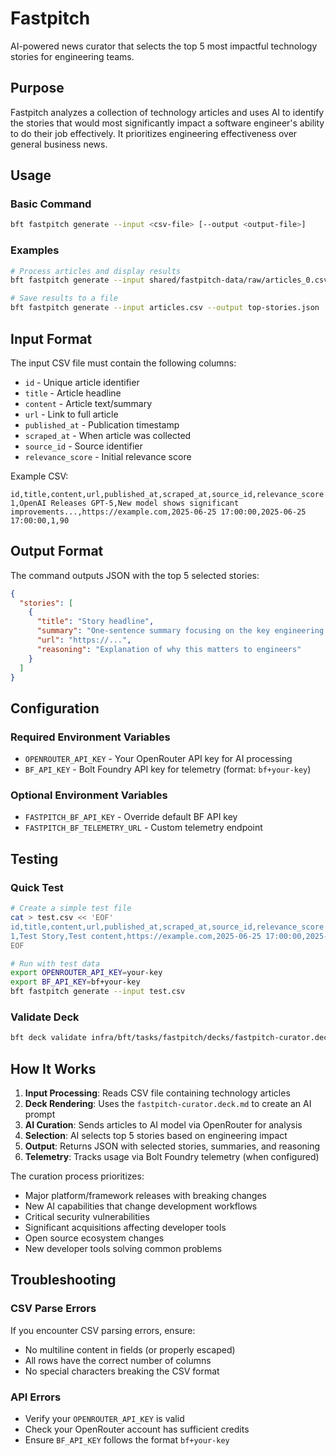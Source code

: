 # Fastpitch

AI-powered news curator that selects the top 5 most impactful technology stories
for engineering teams.

## Purpose

Fastpitch analyzes a collection of technology articles and uses AI to identify
the stories that would most significantly impact a software engineer's ability
to do their job effectively. It prioritizes engineering effectiveness over
general business news.

## Usage

### Basic Command

```bash
bft fastpitch generate --input <csv-file> [--output <output-file>]
```

### Examples

```bash
# Process articles and display results
bft fastpitch generate --input shared/fastpitch-data/raw/articles_0.csv

# Save results to a file
bft fastpitch generate --input articles.csv --output top-stories.json
```

## Input Format

The input CSV file must contain the following columns:

- `id` - Unique article identifier
- `title` - Article headline
- `content` - Article text/summary
- `url` - Link to full article
- `published_at` - Publication timestamp
- `scraped_at` - When article was collected
- `source_id` - Source identifier
- `relevance_score` - Initial relevance score

Example CSV:

```csv
id,title,content,url,published_at,scraped_at,source_id,relevance_score
1,OpenAI Releases GPT-5,New model shows significant improvements...,https://example.com,2025-06-25 17:00:00,2025-06-25 17:00:00,1,90
```

## Output Format

The command outputs JSON with the top 5 selected stories:

```json
{
  "stories": [
    {
      "title": "Story headline",
      "summary": "One-sentence summary focusing on the key engineering impact.",
      "url": "https://...",
      "reasoning": "Explanation of why this matters to engineers"
    }
  ]
}
```

## Configuration

### Required Environment Variables

- `OPENROUTER_API_KEY` - Your OpenRouter API key for AI processing
- `BF_API_KEY` - Bolt Foundry API key for telemetry (format: `bf+your-key`)

### Optional Environment Variables

- `FASTPITCH_BF_API_KEY` - Override default BF API key
- `FASTPITCH_BF_TELEMETRY_URL` - Custom telemetry endpoint

## Testing

### Quick Test

```bash
# Create a simple test file
cat > test.csv << 'EOF'
id,title,content,url,published_at,scraped_at,source_id,relevance_score
1,Test Story,Test content,https://example.com,2025-06-25 17:00:00,2025-06-25 17:00:00,1,80
EOF

# Run with test data
export OPENROUTER_API_KEY=your-key
export BF_API_KEY=bf+your-key
bft fastpitch generate --input test.csv
```

### Validate Deck

```bash
bft deck validate infra/bft/tasks/fastpitch/decks/fastpitch-curator.deck.md
```

## How It Works

1. **Input Processing**: Reads CSV file containing technology articles
2. **Deck Rendering**: Uses the `fastpitch-curator.deck.md` to create an AI
   prompt
3. **AI Curation**: Sends articles to AI model via OpenRouter for analysis
4. **Selection**: AI selects top 5 stories based on engineering impact
5. **Output**: Returns JSON with selected stories, summaries, and reasoning
6. **Telemetry**: Tracks usage via Bolt Foundry telemetry (when configured)

The curation process prioritizes:

- Major platform/framework releases with breaking changes
- New AI capabilities that change development workflows
- Critical security vulnerabilities
- Significant acquisitions affecting developer tools
- Open source ecosystem changes
- New developer tools solving common problems

## Troubleshooting

### CSV Parse Errors

If you encounter CSV parsing errors, ensure:

- No multiline content in fields (or properly escaped)
- All rows have the correct number of columns
- No special characters breaking the CSV format

### API Errors

- Verify your `OPENROUTER_API_KEY` is valid
- Check your OpenRouter account has sufficient credits
- Ensure `BF_API_KEY` follows the format `bf+your-key`
